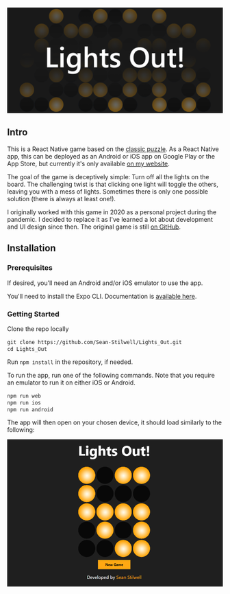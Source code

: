 ![Header](./readme_assets/header.png)

## Intro

This is a React Native game based on the [classic puzzle](https://en.wikipedia.org/wiki/Lights_Out_(game)). As a React Native app, this can be deployed as an Android or iOS app on Google Play or the App Store, but currently it's only available [on my website](http://seanstilwell.ca/Lights_Out/).

The goal of the game is deceptively simple: Turn off all the lights on the board. The challenging twist is that clicking one light will toggle the others, leaving you with a mess of lights. Sometimes there is only one possible solution (there is always at least one!).

I originally worked with this game in 2020 as a personal project during the pandemic. I decided to replace it as I've learned a lot about development and UI design since then. The original game is still [on GitHub](https://github.com/Sean-Stilwell/LightsOut).

## Installation

### Prerequisites

If desired, you'll need an Android and/or iOS emulator to use the app.

You'll need to install the Expo CLI. Documentation is [available here](https://docs.expo.dev/get-started/installation/).

### Getting Started

Clone the repo locally

```
git clone https://github.com/Sean-Stilwell/Lights_Out.git
cd Lights_Out
```

Run `npm install` in the repository, if needed.

To run the app, run one of the following commands. Note that you require an emulator to run it on either iOS or Android.

```
npm run web
npm run ios
npm run android
```

The app will then open on your chosen device, it should load similarly to the following:

![Screenshot](./readme_assets/screenshot.png)